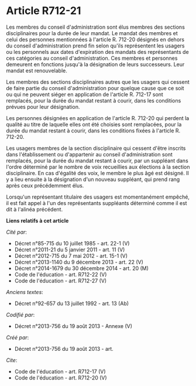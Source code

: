 # Article R712-21

Les membres du conseil d'administration sont élus membres des sections disciplinaires pour la durée de leur mandat. Le mandat
des membres et celui des personnes mentionnées à l'article R. 712-20 désignés en dehors du conseil d'administration prend fin
selon qu'ils représentent les usagers ou les personnels aux dates d'expiration des mandats des représentants de ces
catégories au conseil d'administration. Ces membres et personnes demeurent en fonctions jusqu'à la désignation de leurs
successeurs. Leur mandat est renouvelable. 

Les membres des sections disciplinaires autres que les usagers qui cessent de faire partie du conseil d'administration pour
quelque cause que ce soit ou qui ne peuvent siéger en application de l'article R. 712-17 sont remplacés, pour la durée du
mandat restant à courir, dans les conditions prévues pour leur désignation. 

Les personnes désignées en application de l'article R. 712-20 qui perdent la qualité au titre de laquelle elles ont été
choisies sont remplacées, pour la durée du mandat restant à courir, dans les conditions fixées à l'article R. 712-20. 

Les usagers membres de la section disciplinaire qui cessent d'être inscrits dans l'établissement ou d'appartenir au conseil
d'administration sont remplacés, pour la durée du mandat restant à courir, par un suppléant dans l'ordre déterminé par le
nombre de voix recueillies aux élections à la section disciplinaire. En cas d'égalité des voix, le membre le plus âgé est
désigné. Il y a lieu ensuite à la désignation d'un nouveau suppléant, qui prend rang après ceux précédemment élus. 

Lorsqu'un représentant titulaire des usagers est momentanément empêché, il est fait appel à l'un des représentants suppléants
déterminé comme il est dit à l'alinéa précédent.

**Liens relatifs à cet article**

_Cité par_:

  - Décret n°85-715 du 10 juillet 1985 - art. 22-1 (V)
  - Décret n°2011-21 du 5 janvier 2011 - art. 11 (V)
  - Décret n°2012-715 du 7 mai 2012 - art. 15-1 (V)
  - Décret n°2013-1140 du 9 décembre 2013 - art. 22 (V)
  - Décret n°2014-1679 du 30 décembre 2014 - art. 20 (M)
  - Code de l'éducation - art. R712-22 (V)
  - Code de l'éducation - art. R712-27 (V)

_Anciens textes_:

  - Décret n°92-657 du 13 juillet 1992 - art. 13 (Ab)

_Codifié par_:

  - Décret n°2013-756 du 19 août 2013 -  Annexe (V)

_Créé par_:

  - Décret n°2013-756 du 19 août 2013 - art.

_Cite_:

  - Code de l'éducation - art. R712-17 (V)
  - Code de l'éducation - art. R712-20 (V)
